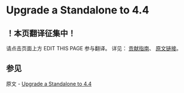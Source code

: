 # Upgrade a Standalone to 4.4

## ！本页翻译征集中！

请点击页面上方 EDIT THIS PAGE 参与翻译。
详见：
[贡献指南]( https://github.com/JinMuInfo/MongoDB-Manual-zh/blob/master/CONTRIBUTING.md )、
[原文链接](  https://docs.mongodb.com/manual/release-notes/4.4-upgrade-standalone/  )。

## 参见

原文 - [Upgrade a Standalone to 4.4]( https://docs.mongodb.com/manual/release-notes/4.4-upgrade-standalone/ )

